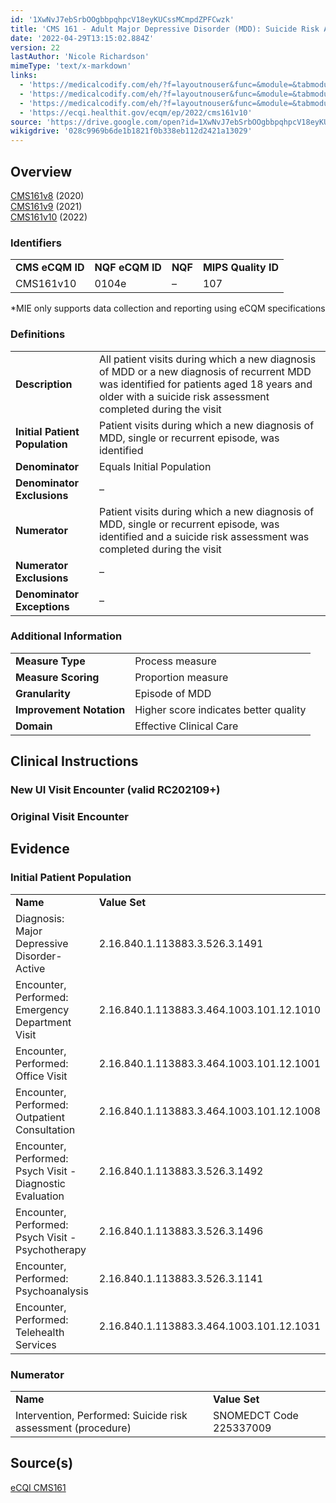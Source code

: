 ```yaml
---
id: '1XwNvJ7ebSrbOOgbbpqhpcV18eyKUCssMCmpdZPFCwzk'
title: 'CMS 161 - Adult Major Depressive Disorder (MDD): Suicide Risk Assessment'
date: '2022-04-29T13:15:02.884Z'
version: 22
lastAuthor: 'Nicole Richardson'
mimeType: 'text/x-markdown'
links:
  - 'https://medicalcodify.com/eh/?f=layoutnouser&func=&module=&tabmodule=&name=RXDBmain&showresult=CMS161v8&showresulttype=Measure'
  - 'https://medicalcodify.com/eh/?f=layoutnouser&func=&module=&tabmodule=&name=RXDBmain&showresult=CMS161v9&showresulttype=Measure'
  - 'https://medicalcodify.com/eh/?f=layoutnouser&func=&module=&tabmodule=&name=RXDBmain&showresult=CMS161v10&showresulttype=Measure'
  - 'https://ecqi.healthit.gov/ecqm/ep/2022/cms161v10'
source: 'https://drive.google.com/open?id=1XwNvJ7ebSrbOOgbbpqhpcV18eyKUCssMCmpdZPFCwzk'
wikigdrive: '028c9969b6de1b1821f0b338eb112d2421a13029'
---
```

## Overview

[CMS161v8](https://medicalcodify.com/eh/?f=layoutnouser&func=&module=&tabmodule=&name=RXDBmain&showresult=CMS161v8&showresulttype=Measure) (2020)  
[CMS161v9](https://medicalcodify.com/eh/?f=layoutnouser&func=&module=&tabmodule=&name=RXDBmain&showresult=CMS161v9&showresulttype=Measure) (2021)  
[CMS161v10](https://medicalcodify.com/eh/?f=layoutnouser&func=&module=&tabmodule=&name=RXDBmain&showresult=CMS161v10&showresulttype=Measure) (2022)

### Identifiers


<table>
<tr>
<td><strong>CMS eCQM ID</strong></td>
<td><strong>NQF eCQM ID</strong></td>
<td><strong>NQF</strong></td>
<td><strong>MIPS Quality ID</strong></td>
</tr>
<tr>
<td>CMS161v10</td>
<td>0104e</td>
<td>–</td>
<td>107</td>
</tr>

</table>
*MIE only supports data collection and reporting using eCQM specifications

### Definitions


<table>
<tr>
<td><strong>Description</strong></td>
<td>All patient visits during which a new diagnosis of MDD or a new diagnosis of recurrent MDD was identified for patients aged 18 years and older with a suicide risk assessment completed during the visit</td>
</tr>
<tr>
<td><strong>Initial Patient Population</strong></td>
<td>Patient visits during which a new diagnosis of MDD, single or recurrent episode, was identified</td>
</tr>
<tr>
<td><strong>Denominator</strong></td>
<td>Equals Initial Population</td>
</tr>
<tr>
<td><strong>Denominator Exclusions</strong></td>
<td>–</td>
</tr>
<tr>
<td><strong>Numerator</strong></td>
<td>Patient visits during which a new diagnosis of MDD, single or recurrent episode, was identified and a suicide risk assessment was completed during the visit</td>
</tr>
<tr>
<td><strong>Numerator Exclusions</strong></td>
<td>–</td>
</tr>
<tr>
<td><strong>Denominator Exceptions</strong></td>
<td>–</td>
</tr>

</table>


### Additional Information


<table>
<tr>
<td><strong>Measure Type</strong></td>
<td>Process measure</td>
</tr>
<tr>
<td><strong>Measure Scoring</strong></td>
<td>Proportion measure</td>
</tr>
<tr>
<td><strong>Granularity</strong></td>
<td>Episode of MDD</td>
</tr>
<tr>
<td><strong>Improvement Notation</strong></td>
<td>Higher score indicates better quality</td>
</tr>
<tr>
<td><strong>Domain</strong></td>
<td>Effective Clinical Care</td>
</tr>

</table>



## Clinical Instructions


### New UI Visit Encounter (valid RC202109+)





### Original Visit Encounter



## Evidence


### Initial Patient Population


<table>
<tr>
<td><strong>Name</strong></td>
<td><strong>Value Set</strong></td>
</tr>
<tr>
<td>Diagnosis: Major Depressive Disorder-Active</td>
<td>2.16.840.1.113883.3.526.3.1491</td>
</tr>
<tr>
<td>Encounter, Performed: Emergency Department Visit</td>
<td>2.16.840.1.113883.3.464.1003.101.12.1010</td>
</tr>
<tr>
<td>Encounter, Performed: Office Visit</td>
<td>2.16.840.1.113883.3.464.1003.101.12.1001</td>
</tr>
<tr>
<td>Encounter, Performed: Outpatient Consultation</td>
<td>2.16.840.1.113883.3.464.1003.101.12.1008</td>
</tr>
<tr>
<td>Encounter, Performed: Psych Visit - Diagnostic Evaluation</td>
<td>2.16.840.1.113883.3.526.3.1492</td>
</tr>
<tr>
<td>Encounter, Performed: Psych Visit - Psychotherapy</td>
<td>2.16.840.1.113883.3.526.3.1496</td>
</tr>
<tr>
<td>Encounter, Performed: Psychoanalysis</td>
<td>2.16.840.1.113883.3.526.3.1141</td>
</tr>
<tr>
<td>Encounter, Performed: Telehealth Services</td>
<td>2.16.840.1.113883.3.464.1003.101.12.1031</td>
</tr>

</table>


### Numerator


<table>
<tr>
<td><strong>Name</strong></td>
<td><strong>Value Set</strong></td>
</tr>
<tr>
<td>Intervention, Performed: Suicide risk assessment (procedure)</td>
<td>SNOMEDCT Code 225337009</td>
</tr>

</table>


## Source(s)

[eCQI CMS161](https://ecqi.healthit.gov/ecqm/ep/2022/cms161v10)
